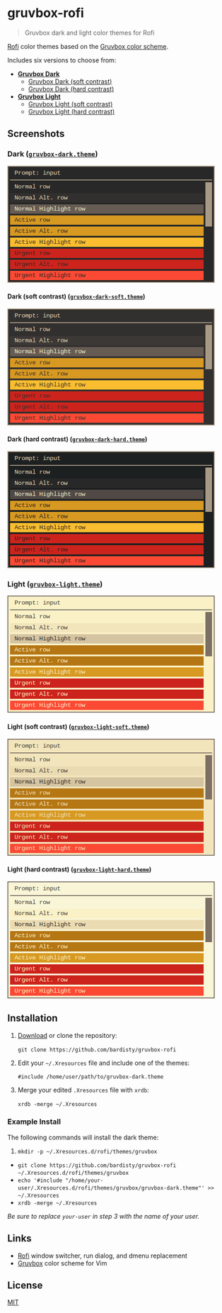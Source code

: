 # gruvbox-rofi

> Gruvbox dark and light color themes for Rofi

[Rofi](https://github.com/DaveDavenport/rofi) color themes based on the
[Gruvbox color scheme](https://github.com/morhetz/gruvbox).

Includes six versions to choose from:

- __[Gruvbox Dark](#dark-gruvbox-darktheme)__
  - [Gruvbox Dark (soft contrast)](#soft-contrast-gruvbox-dark-softtheme)
  - [Gruvbox Dark (hard contrast)](#hard-contrast-gruvbox-dark-hardtheme)
- __[Gruvbox Light](#light-gruvbox-lighttheme)__
  - [Gruvbox Light (soft contrast)](#soft-contrast-gruvbox-light-softtheme)
  - [Gruvbox Light (hard contrast)](#hard-contrast-gruvbox-light-hardtheme)

## Screenshots

### Dark ([`gruvbox-dark.theme`](gruvbox-dark.theme))

![gruvbox dark theme screenshot](docs/gruvbox-dark.png "gruvbox dark theme")

#### Dark (soft contrast) ([`gruvbox-dark-soft.theme`](gruvbox-dark-soft.theme))

![gruvbox dark theme (soft contrast) screenshot](docs/gruvbox-dark-soft.png "gruvbox dark theme (soft contrast)")

#### Dark (hard contrast) ([`gruvbox-dark-hard.theme`](gruvbox-dark-hard.theme))

![gruvbox dark theme (hard contrast) screenshot](docs/gruvbox-dark-hard.png "gruvbox dark theme (hard contrast)")

### Light ([`gruvbox-light.theme`](gruvbox-light.theme))

![gruvbox light theme screenshot](docs/gruvbox-light.png "gruvbox light theme")

#### Light (soft contrast) ([`gruvbox-light-soft.theme`](gruvbox-light-soft.theme))

![gruvbox light theme (soft contrast) screenshot](docs/gruvbox-light-soft.png "gruvbox light theme (soft contrast)")

#### Light (hard contrast) ([`gruvbox-light-hard.theme`](gruvbox-light-hard.theme))

![gruvbox light theme (hard contrast) screenshot](docs/gruvbox-light-hard.png "gruvbox light theme (hard contrast)")

## Installation

1. [Download](https://github.com/bardisty/gruvbox-rofi/archive/master.zip)
   or clone the repository:

   `git clone https://github.com/bardisty/gruvbox-rofi`

2. Edit your `~/.Xresources` file and include one of the themes:

   ```xdefaults
   #include /home/user/path/to/gruvbox-dark.theme
   ```

3. Merge your edited `.Xresources` file with `xrdb`:

   `xrdb -merge ~/.Xresources`

### Example Install

The following commands will install the dark theme:

1. `mkdir -p ~/.Xresources.d/rofi/themes/gruvbox`
- `git clone https://github.com/bardisty/gruvbox-rofi ~/.Xresources.d/rofi/themes/gruvbox`
- `echo '#include "/home/your-user/.Xresources.d/rofi/themes/gruvbox/gruvbox-dark.theme"' >> ~/.Xresources`
- `xrdb -merge ~/.Xresources`

*Be sure to replace `your-user` in step 3 with the name of your user.*

## Links

- [Rofi](https://github.com/DaveDavenport/rofi) window switcher, run dialog,
  and dmenu replacement
- [Gruvbox](https://github.com/morhetz/gruvbox) color scheme for Vim

## License

[MIT](LICENSE)
